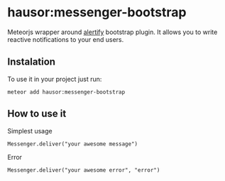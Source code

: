hausor:messenger-bootstrap
==================================================

Meteorjs wrapper around [alertify](http://fabien-d.github.io/alertify.js/) bootstrap plugin.
It allows you to write reactive notifications to your end users.

Instalation
--------------------------------------------------

To use it in your project just run:

    meteor add hausor:messenger-bootstrap


How to use it
--------------------------------------------------

Simplest usage

    Messenger.deliver("your awesome message")

Error

    Messenger.deliver("your awesome error", "error")